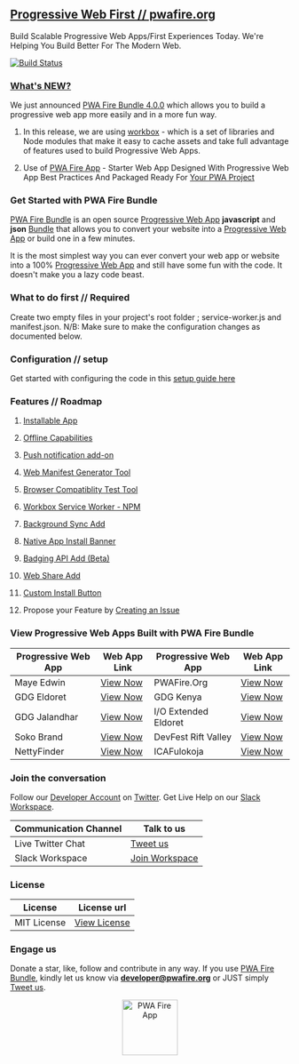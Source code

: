 ## [Progressive Web First // pwafire.org](https://pwafire.org)

Build Scalable Progressive Web Apps/First Experiences Today. We're Helping You Build Better For The Modern Web.


[![Build Status](https://travis-ci.com/mayeedwin/pwafire.svg?branch=master)](https://travis-ci.com/mayeedwin/pwafire)

### [What's NEW?]()
We just announced [PWA Fire Bundle 4.0.0](https://github.com/mayeedwin/pwafire/) which allows you to build a progressive web app more easily and in a more fun way. 

1. In this release, we are using [workbox](https://developers.google.com/web/tools/workbox/) - which is a set of libraries and Node modules that make it easy to cache assets and take full advantage of features used to build Progressive Web Apps. 

2. Use of [PWA Fire App](https://pwafire.org/developer/app) - Starter Web App Designed With Progressive Web App Best Practices And Packaged Ready For [Your PWA Project](https://pwafire.org/developer/app/)

### Get Started with PWA Fire Bundle
[PWA Fire Bundle](https://twitter.com/pwafire) is an open source [Progressive Web App](https://www.linkedin.com/pulse/what-progressive-web-app-get-started-now-canaan-maye-edwin/) **javascript** and **json** [Bundle](https://github.com/mayeedwin/pwafire/tree/master/pwafire-bundle/default) that allows you to convert your website into a [Progressive Web App](https://www.linkedin.com/pulse/what-progressive-web-app-get-started-now-canaan-maye-edwin/) or build one in a few minutes. 

It is the most simplest way you can ever convert your web app or website into a 100% [Progressive Web App](https://www.linkedin.com/pulse/what-progressive-web-app-get-started-now-canaan-maye-edwin/) and still have some fun with the code. It doesn't make you a lazy code beast.

### What to do first // Required
Create two empty files in your project's root folder ; service-worker.js and manifest.json. N/B: Make sure to make the configuration changes as documented below.

### Configuration // setup
Get started with configuring the code in this [setup guide here](https://github.com/mayeedwin/pwafire/tree/master/docs)
### Features // Roadmap

1. [Installable App](https://github.com/mayeedwin/pwafire/projects/1)

2. [Offline Capabilities](https://github.com/mayeedwin/pwafire/projects/1)

3. [Push notification add-on](https://github.com/mayeedwin/pwafire/projects/1)

4. [Web Manifest Generator Tool](https://pwafire.org/developer/tools/get-manifest/) 

5. [Browser Compatiblity Test Tool](https://pwafire.org/developer/tools/browser-test/) 

6. [Workbox Service Worker - NPM](https://github.com/mayeedwin/workbox-service-worker/) 

7. [Background Sync Add](https://github.com/mayeedwin/pwafire/tree/master/pwafire-bundle/background-sync) 

8. [Native App Install Banner](https://github.com/mayeedwin/pwafire/tree/master/bundle/native-app-install)

9. [Badging API Add (Beta)](https://github.com/mayeedwin/pwafire/tree/master/bundle/badging)

10. [Web Share Add](https://github.com/mayeedwin/pwafire/tree/master/bundle/web-share)

10. [Custom Install Button](https://github.com/mayeedwin/pwafire/tree/master/bundle/install-button)

11. Propose your Feature by [Creating an Issue](https://github.com/mayeedwin/pwafire/issues/new)

### View Progressive Web Apps Built with PWA Fire Bundle

| Progressive Web App | Web App Link | Progressive Web App | Web App Link |
| --- | --- | --- | --- |
| Maye Edwin | [View Now](https://maye.pwafire.org) | PWAFire.Org | [View Now](https://pwafire.org) | 
| GDG Eldoret | [View Now](https://gdgeldoret.com) | GDG Kenya | [View Now](https://gdgkenya.org) |
| GDG Jalandhar | [View Now](https://gdgjalandhar.com) | I/O Extended Eldoret | [View Now](https://io.gdgmoi.com) 
| Soko Brand | [View Now](https://www.sokobrand.co.ke/) | DevFest Rift Valley | [View Now](https://devfest.gdgeldoret.com) 
| NettyFinder | [View Now](https://netty-finder.herokuapp.com/) | ICAFulokoja | [View Now](http://icafulokoja.github.io) |||


### Join the conversation 
Follow our [Developer Account](https://twitter.com/pwafire) on [Twitter](https://twitter.com/pwafire). Get Live Help on our [Slack Workspace](https://join.slack.com/t/pwafire/shared_invite/enQtMjk1MjUzNDY5NDkyLWQzYTFhOTNjMTU2NzBjMTBhMjZkNDJkOTY0YzgxYWViNTI4YzgyZDUxNGIyYzlkM2RiZjc2NTAwMzRhMmZkZmI). 

| Communication Channel | Talk to us |
| --- | --- |
| Live Twitter Chat | [Tweet us](https://twitter.com/pwafire) |
| Slack Workspace | [Join Workspace](http://bit.ly/2oPNK7S) |

### License
| License |License url |
| --- | --- |
| MIT License | [View License](https://github.com/mayeedwin/pwafire/blob/master/.github/LICENSE) |

### Engage us 
Donate a star, like, follow and contribute in any way. If you use [PWA Fire Bundle](https://pwafire.org/developer/codelabs/pwafire), kindly let us know via **developer@pwafire.org** or JUST simply [Tweet us](https://twitter.com/pwafire).

<p align="center">
  <img src="https://github.com/mayeedwin/pwafireapp/blob/master/app/src/images/pwafireapp-frog-icon.gif" alt="PWA Fire App" height="100"/>
</p>

